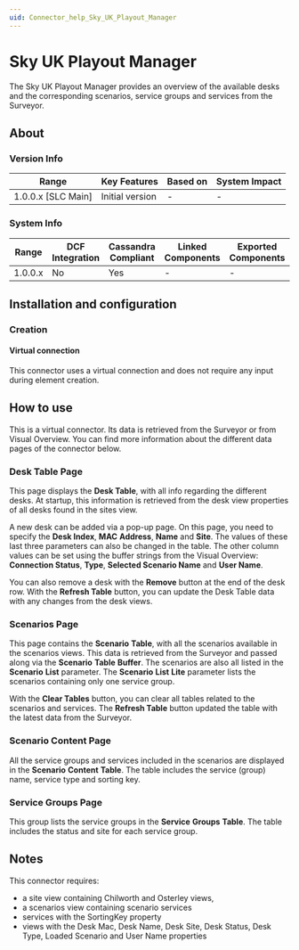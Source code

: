 ```yaml
---
uid: Connector_help_Sky_UK_Playout_Manager
---
```


# Sky UK Playout Manager

The Sky UK Playout Manager provides an overview of the available desks and the corresponding scenarios, service groups and services from the Surveyor.

## About

### Version Info

| Range                | Key Features     | Based on     | System Impact     |
|----------------------|------------------|--------------|-------------------|
| 1.0.0.x [SLC Main]   | Initial version  | -            | -                 |

### System Info

| Range     | DCF Integration     | Cassandra Compliant     | Linked Components     | Exported Components     |
|-----------|---------------------|-------------------------|-----------------------|-------------------------|
| 1.0.0.x   | No                  | Yes                     | -                     | -                       |

## Installation and configuration

### Creation

#### Virtual connection

This connector uses a virtual connection and does not require any input during element creation.

## How to use

This is a virtual connector. Its data is retrieved from the Surveyor or from Visual Overview. You can find more information about the different data pages of the connector below.

### Desk Table Page

This page displays the **Desk Table**, with all info regarding the different desks. At startup, this information is retrieved from the desk view properties of all desks found in the sites view.

A new desk can be added via a pop-up page. On this page, you need to specify the **Desk Index**, **MAC** **Address**, **Name** and **Site**. The values of these last three parameters can also be changed in the table.
The other column values can be set using the buffer strings from the Visual Overview: **Connection Status**, **Type**, **Selected Scenario Name** and **User Name**.

You can also remove a desk with the **Remove** button at the end of the desk row. With the **Refresh Table** button, you can update the Desk Table data with any changes from the desk views.

### Scenarios Page

This page contains the **Scenario** **Table**, with all the scenarios available in the scenarios views. This data is retrieved from the Surveyor and passed along via the **Scenario** **Table** **Buffer**. The scenarios are also all listed in the **Scenario** **List** parameter. The **Scenario** **List** **Lite** parameter lists the scenarios containing only one service group.

With the **Clear Tables** button, you can clear all tables related to the scenarios and services. The **Refresh Table** button updated the table with the latest data from the Surveyor.

### Scenario Content Page

All the service groups and services included in the scenarios are displayed in the **Scenario** **Content** **Table**. The table includes the service (group) name, service type and sorting key.

### Service Groups Page

This group lists the service groups in the **Service** **Groups** **Table**. The table includes the status and site for each service group.

## Notes

This connector requires:

- a site view containing Chilworth and Osterley views,
- a scenarios view containing scenario services
- services with the SortingKey property
- views with the Desk Mac, Desk Name, Desk Site, Desk Status, Desk Type, Loaded Scenario and User Name properties
